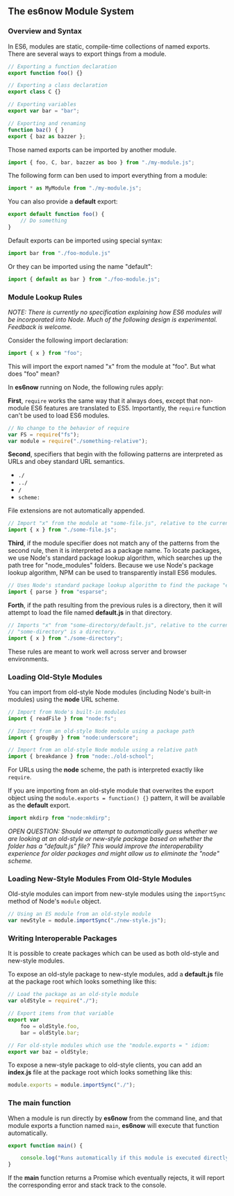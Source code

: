 ## The es6now Module System ##

### Overview and Syntax ###

In ES6, modules are static, compile-time collections of named exports.  There are several
ways to export things from a module.

```js
// Exporting a function declaration
export function foo() {}

// Exporting a class declaration
export class C {}

// Exporting variables
export var bar = "bar";

// Exporting and renaming
function baz() { }
export { baz as bazzer };
```

Those named exports can be imported by another module.

```js
import { foo, C, bar, bazzer as boo } from "./my-module.js";
```

The following form can ben used to import everything from a module:

```js
import * as MyModule from "./my-module.js";
```

You can also provide a **default** export:

```js
export default function foo() {
    // Do something
}
```

Default exports can be imported using special syntax:

```js
import bar from "./foo-module.js"
```

Or they can be imported using the name "default":

```js
import { default as bar } from "./foo-module.js";
```

### Module Lookup Rules ###

*NOTE: There is currently no specification explaining how ES6 modules will be incorporated
into Node.  Much of the following design is experimental.  Feedback is welcome.*

Consider the following import declaration:

```js
import { x } from "foo";
```

This will import the export named "x" from the module at "foo".  But what does "foo" mean?

In **es6now** running on Node, the following rules apply:

**First**, `require` works the same way that it always does, except that non-module ES6
features are translated to ES5.  Importantly, the `require` function can't be used to load
ES6 modules.

```js
// No change to the behavior of require
var FS = require("fs");
var module = require("./something-relative");
```

**Second**, specifiers that begin with the following patterns are interpreted as URLs
and obey standard URL semantics.

- `./`
- `../`
- `/`
- `scheme:`

File extensions are not automatically appended.

```js
// Import "x" from the module at "some-file.js", relative to the current module
import { x } from "./some-file.js";
```

**Third**, if the module specifier does not match any of the patterns from the second
rule, then it is interpreted as a package name.  To locate packages, we use Node's
standard package lookup algorithm, which searches up the path tree for "node_modules"
folders. Because we use Node's package lookup algorithm, NPM can be used to transparently
install ES6 modules.

```js
// Uses Node's standard package lookup algorithm to find the package "esparse"
import { parse } from "esparse";
```

**Forth**, if the path resulting from the previous rules is a directory, then it will
attempt to load the file named **default.js** in that directory.

```js
// Imports "x" from "some-directory/default.js", relative to the current module, and only if
// "some-directory" is a directory.
import { x } from "./some-directory";
```

These rules are meant to work well across server and browser environments.

### Loading Old-Style Modules ###

You can import from old-style Node modules (including Node's built-in modules) using the
**node** URL scheme.

```js
// Import from Node's built-in modules
import { readFile } from "node:fs";

// Import from an old-style Node module using a package path
import { groupBy } from "node:underscore";

// Import from an old-style Node module using a relative path
import { breakdance } from "node:./old-school";
```

For URLs using the **node** scheme, the path is interpreted exactly like `require`.

If you are importing from an old-style module that overwrites the export object using
the `module.exports = function() {}` pattern, it will be available as the **default**
export.

```js
import mkdirp from "node:mkdirp";
```

*OPEN QUESTION:  Should we attempt to automatically guess whether we are looking at
an old-style or new-style package based on whether the folder has a "default.js" file?
This would improve the interoperability experience for older packages and might allow
us to eliminate the "node" scheme.*

### Loading New-Style Modules From Old-Style Modules ###

Old-style modules can import from new-style modules using the `importSync` method of
Node's `module` object.

```js
// Using an ES module from an old-style module
var newStyle = module.importSync("./new-style.js");
```

### Writing Interoperable Packages ###

It is possible to create packages which can be used as both old-style and new-style
modules.

To expose an old-style package to new-style modules, add a **default.js** file at the
package root which looks something like this:

```js
// Load the package as an old-style module
var oldStyle = require("./");

// Export items from that variable
export var
    foo = oldStyle.foo,
    bar = oldStyle.bar;

// For old-style modules which use the "module.exports = " idiom:
export var baz = oldStyle;
```

To expose a new-style package to old-style clients, you can add an **index.js**
file at the package root which looks something like this:

```js
module.exports = module.importSync("./");
```

### The main function ###

When a module is run directly by **es6now** from the command line, and that module
exports a function named `main`, **es6now** will execute that function automatically.

```js
export function main() {

    console.log("Runs automatically if this module is executed directly.");
}
```

If the **main** function returns a Promise which eventually rejects, it will report
the corresponding error and stack track to the console.
